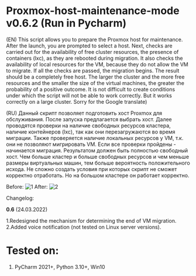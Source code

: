 # Proxmox-host-maintenance-mode v0.6.2 (Run in Pycharm)


(EN) This script allows you to prepare the Proxmox host for maintenance. After the launch, you are prompted to select a host. Next, checks are carried out for the availability of free cluster resources, the presence of containers (lxc), as they are rebooted during migration. It also checks the availability of local resources for the VM, because they do not allow the VM to migrate. If all the checks are passed, the migration begins. The result should be a completely free host. The larger the cluster and the more free resources and the smaller the size of the virtual machines, the greater the probability of a positive outcome. It is not difficult to create conditions under which the script will not be able to work correctly. But it works correctly on a large cluster.
Sorry for the Google translate)

(RU) Данный скрипт позволяет подготовить хост Proxmox для обслуживания. После запуска предлагается выбрать хост. Далее проводятся проверки на наличие свободных ресурсов кластера, наличие контейнеров (lxc), так как они перезагружаются во время миграции.  Также проверяется наличие локальных ресурсов у VM, т.к. они не позволяют мигрировать VM. Если все проверки пройдены - начинается миграция. Результатом должен быть полностью свободный хост. Чем больше кластер и больше свободных ресурсов и чем меньше размеры виртуальных машин, тем больше вероятность положительного исхода. Не сложно создать условия при которых скрипт не сможет корректно отработать. Но на большом кластере он работает корректно.

Before:
![1](https://user-images.githubusercontent.com/88323643/145380080-82619b50-d201-4fb5-b1a1-8373a67d7019.png)
After:
![2](https://user-images.githubusercontent.com/88323643/145380094-86b74535-5f42-4a5f-bcc6-b0014b693619.png)


Changelog:

**0.6** (24.03.2022)

1.Redesigned the mechanism for determining the end of VM migration.
2.Added voice notification (not tested on Linux server versions).

# Tested on:
1. PyCharm 2021+, Python 3.10+, Win10
